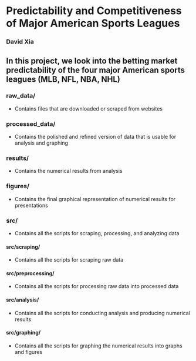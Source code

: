 # Predictability and Competitiveness of Major American Sports Leagues
### David Xia

## In this project, we look into the betting market predictability of the four major American sports leagues (MLB, NFL, NBA, NHL)

### raw_data/
- Contains files that are downloaded or scraped from websites

### processed_data/
- Contains the polished and refined version of data that is usable for analysis and graphing

### results/
- Contains the numerical results from analysis

### figures/
- Contains the final graphical representation of numerical results for presentations

### src/
- Contains all the scripts for scraping, processing, and analyzing data

#### src/scraping/
- Contains all the scripts for scraping raw data

#### src/preprocessing/
- Contains all the scripts for processing raw data into processed data

#### src/analysis/
- Contains all the scripts for conducting analysis and producing numerical results

#### src/graphing/
- Contains all the scripts for graphing the numerical results into graphs and figures
